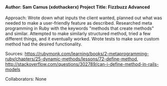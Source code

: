 <h4>Author: Sam Camus (xdothackerx) 
Project Title: Fizzbuzz Advanced</h4>

Approach: Wrote down what inputs the client wanted, planned out what was needed to make a user-friendly feature as described.
Researched meta programming in Ruby with the keywords "methods that create methods" and similar. Attempted to make similarly structured method, tried a few different things, and it eventually worked.
Wrote tests to make sure custom method had the desired functionality.

Sources: https://rubymonk.com/learning/books/2-metaprogramming-ruby/chapters/25-dynamic-methods/lessons/72-define-method, http://stackoverflow.com/questions/302789/can-i-define-method-in-rails-models

Collaborators: None
